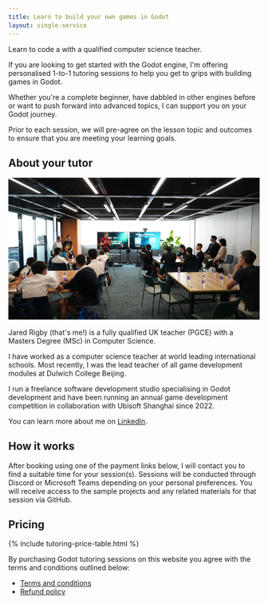 ```yaml
---
title: Learn to build your own games in Godot
layout: single-service
---
```


Learn to code a with a qualified computer science teacher.

If you are looking to get started with the Godot engine, I'm offering personalised 1-to-1 tutoring sessions to help you get to grips with building games in Godot.

Whether you're a complete beginner, have dabbled in other engines before or want to push forward into advanced topics, I can support you on your Godot journey.

Prior to each session, we will pre-agree on the lesson topic and outcomes to ensure that you are meeting your learning goals.

## About your tutor

![Jared delivering a workshop at Ubisoft Shanghai](/assets/img/tutoring/jared-workshop-ubisoft.JPG)

Jared Rigby (that's me!) is a fully qualified UK teacher (PGCE) with a Masters Degree (MSc) in Computer Science.

I have worked as a computer science teacher at world leading international schools. Most recently, I was the lead teacher of all game development modules at Dulwich College Beijing.

I run a freelance software development studio specialising in Godot development and have been running an annual game development competition in collaboration with Ubisoft Shanghai since 2022.

You can learn more about me on [LinkedIn](https://www.linkedin.com/in/jaredgrigby/).

## How it works

After booking using one of the payment links below, I will contact you to find a suitable time for your session(s). Sessions will be conducted through Discord or Microsoft Teams depending on your personal preferences. You will receive access to the sample projects and any related materials for that session via GitHub.

## Pricing

{% include tutoring-price-table.html %}

By purchasing Godot tutoring sessions on this website you agree with the terms and conditions outlined below:

- [Terms and conditions](/terms)
- [Refund policy](/terms#cancellations-rescheduling-sessions-and-refunds)
